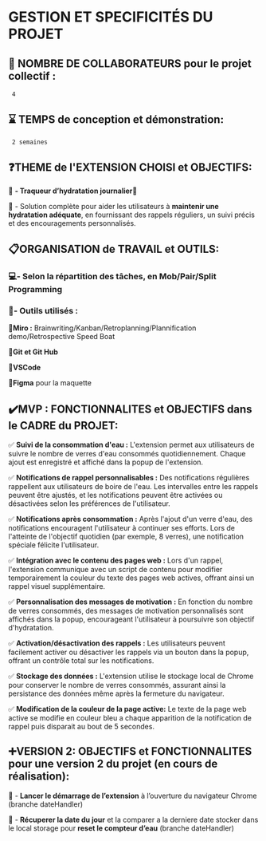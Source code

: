 # **GESTION ET SPECIFICITÉS DU PROJET**

## 🤝 **NOMBRE DE COLLABORATEURS pour le projet collectif** :
     4

## ⌛️ **TEMPS de conception et démonstration**: 
     2 semaines

## ❓**THEME de l'EXTENSION CHOISI et OBJECTIFS:**

📌 **- Traqueur d’hydratation journalier**🥛 

  
📌 - Solution complète pour aider les utilisateurs à **maintenir une hydratation adéquate**, en fournissant des rappels réguliers, un suivi précis et des encouragements personnalisés.
  

## 📋**ORGANISATION de TRAVAIL et OUTILS:**

### 💻- Selon la répartition des tâches, en Mob/Pair/Split Programming

### 🔧- Outils utilisés :
  
   📌**Miro :** Brainwriting/Kanban/Retroplanning/Plannification demo/Retrospective Speed Boat
    
   📌**Git et Git Hub**
    
   📌**VSCode**
    
   📌**Figma** pour la maquette
    

## ✔️**MVP : FONCTIONNALITES et OBJECTIFS dans le CADRE du PROJET:**
 
 ✅ **Suivi de la consommation d'eau :** 
        L'extension permet aux utilisateurs de suivre le nombre de verres d'eau consommés quotidiennement. Chaque ajout est enregistré et affiché dans la popup de l'extension.
    
 ✅ **Notifications de rappel personnalisables :**
        Des notifications régulières rappellent aux utilisateurs de boire de l'eau. Les intervalles entre les rappels peuvent être ajustés, et les notifications 
        peuvent être activées ou désactivées selon les préférences de l'utilisateur.
        
 ✅ **Notifications après consommation :**
        Après l'ajout d'un verre d'eau, des notifications encouragent l'utilisateur à continuer ses efforts. Lors de l'atteinte de l'objectif quotidien (par exemple, 8 verres),
        une notification spéciale félicite l'utilisateur.
        
 ✅ **Intégration avec le contenu des pages web :**
        Lors d'un rappel, l'extension communique avec un script de contenu pour modifier temporairement la couleur du texte des pages web actives,
        offrant ainsi un rappel visuel supplémentaire.
        
 ✅ **Personnalisation des messages de motivation :**
        En fonction du nombre de verres consommés, des messages de motivation personnalisés sont affichés dans la popup, encourageant l'utilisateur à poursuivre son objectif d'hydratation.
       
 ✅ **Activation/désactivation des rappels :**
        Les utilisateurs peuvent facilement activer ou désactiver les rappels via un bouton dans la popup, offrant un contrôle total sur les notifications.
    
 ✅ **Stockage des données :**
        L'extension utilise le stockage local de Chrome pour conserver le nombre de verres consommés, assurant ainsi la persistance des données même après la fermeture du navigateur.
    
 ✅ **Modification de la couleur de la page active:**
        Le texte de la page web active se modifie en couleur bleu a chaque apparition de la notification de rappel puis disparait au bout de 5 secondes.
    

## ➕**VERSION 2: OBJECTIFS et FONCTIONNALITES pour une version 2 du projet (en cours de réalisation):**

📌 - **Lancer le démarrage de l’extension** à l’ouverture du navigateur Chrome (branche dateHandler)
    
📌 - **Récuperer la date du jour** et la comparer a la derniere date stocker dans le local storage pour 
       **reset le compteur d’eau** (branche dateHandler)
